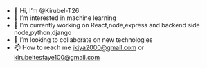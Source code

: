 - 👋 Hi, I’m @Kirubel-T26
- 👀 I’m interested in machine learning
- 🌱 I’m currently working on React,node,express and backend side node,python,django 
- 💞️ I’m looking to collaborate on new technologies
- 📫 How to reach me jkiya2000@gmail.com or kirubeltesfaye100@gmail.com

<!---
Kirubel-T26/Kirubel-T26 is a ✨ special ✨ repository because its `README.md` (this file) appears on your GitHub profile.
You can click the Preview link to take a look at your changes.
--->
